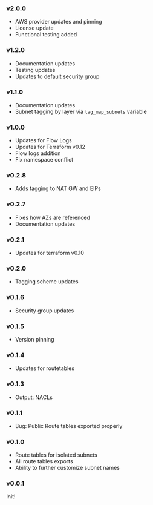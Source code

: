 ### v2.0.0
* AWS provider updates and pinning
* License update
* Functional testing added

### v1.2.0
* Documentation updates
* Testing updates
* Updates to default security group

### v1.1.0
* Documentation updates
* Subnet tagging by layer via `tag_map_subnets` variable

### v1.0.0
* Updates for Flow Logs
* Updates for Terraform v0.12
* Flow logs addition 
* Fix namespace conflict 

### v0.2.8
* Adds tagging to NAT GW and EIPs

### v0.2.7
* Fixes how AZs are referenced
* Documentation updates

### v0.2.1
* Updates for terraform v0.10

### v0.2.0
* Tagging scheme updates

### v0.1.6
* Security group updates

### v0.1.5
* Version pinning 

### v0.1.4
* Updates for routetables

### v0.1.3
* Output: NACLs

### v0.1.1
* Bug: Public Route tables exported properly

### v0.1.0
* Route tables for isolated subnets
* All route tables exports
* Ability to further customize subnet names

### v0.0.1

Init!


